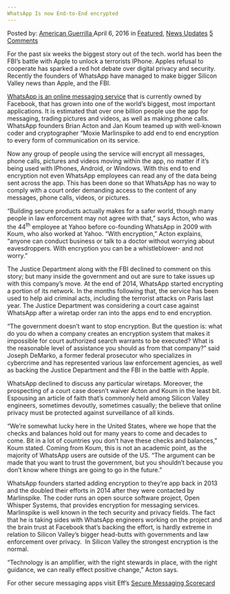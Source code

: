 ```yaml
---
WhatsApp Is now End-to-End encrypted
---
```

<article class="post-listing post-13646 post type-post status-publish format-standard has-post-thumbnail hentry  tag-encrypted tag-endtoend tag-whatsapp">
    <div class="post-inner">
        <span>Posted by: <a href="https://www.deepdotweb.com/author/americanguerrilla/" title="">American Guerrilla </a></span>
    <span>April 6, 2016</span>
    <span>in <a href="https://www.deepdotweb.com/category/deepdot-news/" rel="category tag">Featured</a>, <a href="https://www.deepdotweb.com/category/news-updates/" rel="category tag">News Updates</a></span>
    <span><a href="https://www.deepdotweb.com/2016/04/06/whatsapp-is-now-end-to-end-encrypted/#comments">5 Comments</a></span>
    </p>
    <div class="clear"></div>
    <div class="entry">
    <p>For the past six weeks the biggest story out of the tech. world has been the FBI’s battle with Apple to unlock a terrorists IPhone. Apples refusal to cooperate has sparked a red hot debate over digital privacy and security. Recently the founders of WhatsApp have managed to make bigger Silicon Valley news than Apple, and the FBI.</p>
    <p><a href="http://www.wired.com/2016/04/forget-apple-vs-fbi-whatsapp-just-switched-encryption-billion-people/" target="_blank">WhatsApp is an online messaging service</a> that is currently owned by Facebook, that has grown into one of the world’s biggest, most important applications. It is estimated that over one billion people use the app for messaging, trading pictures and videos, as well as making phone calls. WhatsApp founders Brian Acton and Jan Koum teamed up with well-known coder and cryptographer “Moxie Marlinspike to add end to end encryption to every form of communication on its service.</p>
    <p>Now any group of people using the service will encrypt all messages, phone calls, pictures and videos moving within the app, no matter if it’s being used with IPhones, Android, or Windows. With this end to end encryption not even WhatsApp employees can read any of the data being sent across the app. This has been done so that WhatsApp has no way to comply with a court order demanding access to the content of any messages, phone calls, videos, or pictures.</p>
    <p>“Building secure products actually makes for a safer world, though many people in law enforcement may not agree with that,” says Acton, who was the 44<sup>th</sup> employee at Yahoo before co-founding WhatsApp in 2009 with Koum, who also worked at Yahoo. “With encryption,” Acton explains, “anyone can conduct business or talk to a doctor without worrying about eavesdroppers. With encryption you can be a whistleblower- and not worry.”</p>
    <p>The Justice Department along with the FBI declined to comment on this story; but many inside the government and out are sure to take issues up with this company’s move. At the end of 2014, WhatsApp started encrypting a portion of its network. In the months following that, the service has been used to help aid criminal acts, including the terrorist attacks on Paris last year. The Justice Department was considering a court case against WhatsApp after a wiretap order ran into the apps end to end encryption.</p>
    <p>“The government doesn’t want to stop encryption. But the question is: what do you do when a company creates an encryption system that makes it impossible for court authorized search warrants to be executed? What is the reasonable level of assistance you should as from that company?” said Joseph DeMarko, a former federal prosecutor who specializes in cybercrime and has represented various law enforcement agencies, as well as backing the Justice Department and the FBI in the battle with Apple.</p>
    <p>WhatsApp declined to discuss any particular wiretaps. Moreover, the prospecting of a court case doesn’t waiver Acton and Koum in the least bit. Espousing an article of faith that’s commonly held among Silicon Valley engineers, sometimes devoutly, sometimes casually; the believe that online privacy must be protected against surveillance of all kinds.</p>
    <p>“We’re somewhat lucky here in the United States, where we hope that the checks and balances hold out for many years to come and decades to come. Bit in a lot of countries you don’t have these checks and balances,” Koum stated. Coming from Koum, this is not an academic point, as the majority of WhatsApp users are outside of the US. “The argument can be made that you want to trust the government, but you shouldn’t because you don’t know where things are going to go in the future.”</p>
    <p>WhatsApp founders started adding encryption to they’re app back in 2013 and the doubled their efforts in 2014 after they were contacted by Marlinspike. The coder runs an open source software project, Open Whisper Systems, that provides encryption for messaging services. Marlinspike is well known in the tech security and privacy fields. The fact that he is taking sides with WhatsApp engineers working on the project and the brain trust at Facebook that’s backing the effort, is hardly extreme in relation to Silicon Valley’s bigger head-butts with governments and law enforcement over privacy.  In Silicon Valley the strongest encryption is the normal.</p>
    <p>“Technology is an amplifier, with the right stewards in place, with the right guidance, we can really effect positive change,” Acton says.</p>
    <p>For other secure messaging apps visit Eff&#8217;s <a href="https://www.eff.org/secure-messaging-scorecard" target="_blank">Secure Messaging Scorecard</a></p>
    </div>
    <span style="display:none"><a href="https://www.deepdotweb.com/tag/encrypted/" rel="tag">encrypted</a> <a href="https://www.deepdotweb.com/tag/endtoend/" rel="tag">endtoend</a> <a href="https://www.deepdotweb.com/tag/whatsapp/" rel="tag">whatsapp</a></span> <span style="display:none" class="updated">2016-04-06</span>
    <div style="display:none" class="vcard author" itemprop="author" itemscope itemtype="http://schema.org/Person"><strong class="fn" itemprop="name"><a href="https://www.deepdotweb.com/author/americanguerrilla/" title="Posts by American Guerrilla" rel="author">American Guerrilla</a></strong></div>
    </div>
</article>

